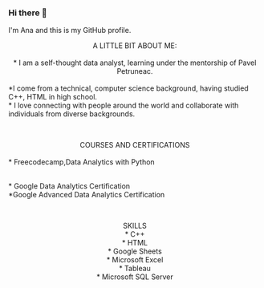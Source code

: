 ### Hi there 👋
I'm Ana and this is my GitHub profile.

 <center>A LITTLE BIT ABOUT ME:</center>



<BR>
    <center>* I am a self-thought data analyst, learning under the mentorship of Pavel Petruneac.</center>
   <BR> *I come from a technical, computer science background, having studied C++, HTML in high school.
 <BR>   * I love connecting with people around the world and collaborate with individuals from diverse backgrounds.
 <BR> 

<BR><center>COURSES AND CERTIFICATIONS </center>
<BR> * Freecodecamp,Data Analytics with Python

<BR> * Google Data Analytics Certification
<BR> *Google Advanced Data Analytics Certification



<BR><CENTER>SKILLS 
<BR> * C++
<BR> * HTML
<BR> * Google Sheets
<BR> * Microsoft Excel
<BR> * Tableau
<BR> * Microsoft SQL Server
        
<!--
**anahoza/anahoza** is a ✨ _special_ ✨ repository because its `README.md` (this file) appears on your GitHub profile.

Here are some ideas to get you started:

- 🔭 I’m currently working on ...
- 🌱 I’m currently learning ...
- 👯 I’m looking to collaborate on ...
- 🤔 I’m looking for help with ...
- 💬 Ask me about ...
- 📫 How to reach me: ...
- 😄 Pronouns: ...
- ⚡ Fun fact: ...
-->
